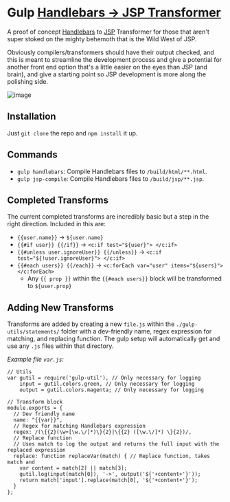 # Gulp [Handlebars -> JSP Transformer](http://tehurn.com/)
A proof of concept [Handlebars](//handlebarsjs.com) to [JSP](http://www.nooooooooooooooo.com/) Transformer for those that aren't super stoked on the mighty behemoth that is the Wild West of JSP.

Obviously compilers/transformers should have their output checked, and this is meant to streamline the development process and give a potential for another front end option that's a little easier on the eyes than JSP (and brain), and give a starting point so JSP development is more along the polishing side.

![image](http://i.imgur.com/9YVxMUah.png)

## Installation
Just `git clone` the repo and `npm install` it up.

## Commands
- `gulp handlebars`: Compile Handlebars files to `/build/html/**.html`.
- `gulp jsp-compile`: Compile Handlebars files to `/build/jsp/**.jsp`.

## Completed Transforms
The current completed transforms are incredibly basic but a step in the right direction. Included in this are:
- `{{user.name}}` -> `${user.name}`
- `{{#if user}} {{/if}}` -> `<c:if test="${user}"> </c:if>`
- `{{#unless user.ignoreUser}} {{/unless}}` -> `<c:if test="${!user.ignoreUser}"> </c:if>`
- `{{#each users}} {{/each}}` -> `<c:forEach var="user" items="${users}"> </c:forEach>`
    + Any `{{ prop }}` within the `{{#each users}}` block will be transformed to `${user.prop}`

## Adding New Transforms
Transforms are added by creating a new `file.js` within the `./gulp-utils/statements/` folder with a dev-friendly name, regex expression for matching, and replacing function. The gulp setup will automatically get and use any `.js` files within that directory.

_Example file `var.js`:_
```node
// Utils
var gutil = require('gulp-util'), // Only necessary for logging
    input = gutil.colors.green, // Only necessary for logging
    output = gutil.colors.magenta; // Only necessary for logging

// Transform block
module.exports = {
  // Dev friendly name
  name: "{{var}}",
  // Regex for matching Handlebars expression
  regex: /(\{{2}(\w+[\w.\/]*)\}{2}|\{{2} ([\w.\/]*) \}{2})/,
  // Replace function
  // Uses match to log the output and returns the full input with the replaced expression
  replace: function replaceVar(match) { // Replace function, takes match and 
    var content = match[2] || match[3];
    gutil.log(input(match[0]), '->', output('${'+content+'}'));
    return match['input'].replace(match[0], '${'+content+'}');
  }
};
```